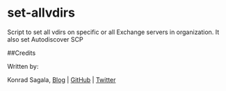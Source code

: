 # set-allvdirs
Script to set all vdirs on specific or all Exchange servers in organization. It also set Autodiscover SCP

##Credits

Written by:

Konrad Sagala, [Blog](http://pepugmaster.blogspot.com) | [GitHub](https://github.com/ksagala) | [Twitter](https://twitter.com/sagus)

